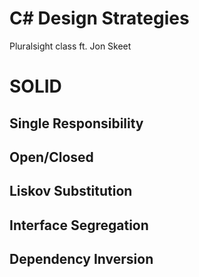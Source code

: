 # C# Design Strategies
Pluralsight class ft. Jon Skeet

# SOLID
## Single Responsibility
## Open/Closed
## Liskov Substitution
## Interface Segregation
## Dependency Inversion